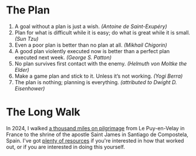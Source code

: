 # The Plan

1. A goal without a plan is just a wish. _(Antoine de Saint-Exupéry)_
2. Plan for what is difficult while it is easy; do what is great while it is small. _(Sun Tzu)_
3. Even a poor plan is better than no plan at all. _(Mikhail Chigorin)_
4. A good plan violently executed now is better than a perfect plan executed next week. _(George S. Patton)_
5. No plan survives first contact with the enemy. _(Helmuth von Moltke the Elder)_
6. Make a game plan and stick to it. Unless it’s not working. _(Yogi Berra)_
7. The plan is nothing; planning is everything. _(attributed to Dwight D. Eisenhower)_

# The Long Walk

In 2024, I walked [a thousand miles on pilgrimage](https://github.com/thomryng/thomryng/blob/main/2024.md) from Le Puy-en-Velay in France to the shrine of the apostle Saint James in Santiago de Compostela, Spain. I've got [plenty of resources](https://github.com/thomryng/thomryng/blob/main/2024.md) if you're interested in how that worked out, or if you are interested in doing this yourself.
